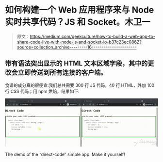 # 如何构建一个 Web 应用程序来与 Node 实时共享代码？JS 和 Socket。木卫一

> 原文：<https://medium.com/geekculture/how-to-build-a-web-app-to-share-code-live-with-node-js-and-socket-io-b37c23ec0862?source=collection_archive---------16----------------------->

## 带有语法突出显示的 HTML 文本区域字段，其中的更改会立即传送到所有连接的客户端。

食谱的成分真的很便宜:我们总共需要 300 行 JS 代码，40 行 HTML，外加 100 行 CSS 代码；用 npm 烘焙，结果如下:

![](img/c5382e5392175de6f74bc7e8909ecfe7.png)

The demo of the “direct-code” simple app. Make it yourself!